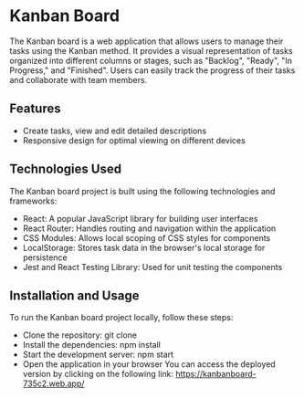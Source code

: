 # Kanban Board

The Kanban board is a web application that allows users to manage their tasks using the Kanban method. 
It provides a visual representation of tasks organized into different columns or stages, such as "Backlog", "Ready", "In Progress," and "Finished".
Users can easily track the progress of their tasks and collaborate with team members.

## Features

- Create tasks, view and edit detailed descriptions
- Responsive design for optimal viewing on different devices

## Technologies Used
The Kanban board project is built using the following technologies and frameworks:

- React: A popular JavaScript library for building user interfaces
- React Router: Handles routing and navigation within the application
- CSS Modules: Allows local scoping of CSS styles for components
- LocalStorage: Stores task data in the browser's local storage for persistence
- Jest and React Testing Library: Used for unit testing the components


## Installation and Usage
To run the Kanban board project locally, follow these steps:

- Clone the repository: git clone
- Install the dependencies: npm install
- Start the development server: npm start
- Open the application in your browser
You can access the deployed version by clicking on the following link: https://kanbanboard-735c2.web.app/
